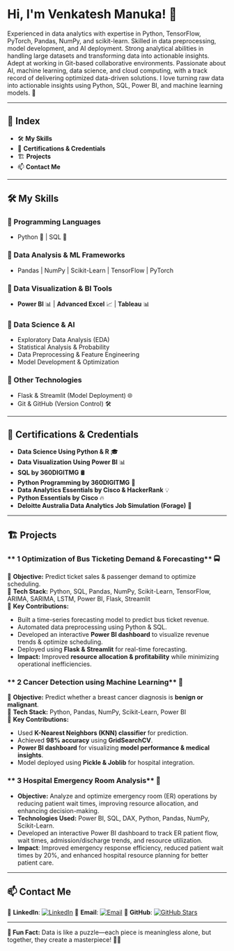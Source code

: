 #  Hi, I'm Venkatesh Manuka! 👋

Experienced in data analytics with expertise in Python, TensorFlow, PyTorch, Pandas, NumPy, and scikit-learn. Skilled in data preprocessing, model development, and AI deployment. Strong analytical abilities in handling large datasets and transforming data into actionable insights. Adept at working in Git-based collaborative environments. Passionate about AI, machine learning, data science, and cloud computing, with a track record of delivering optimized data-driven solutions. I love turning raw data into actionable insights using Python, SQL, Power BI, and machine learning models. 🚀

---

## 📑 Index

- 🛠️ **My Skills**
- 🌱 **Certifications & Credentials**
- 🏗️ **Projects**
- 📫 **Contact Me**

---

## 🛠️ My Skills

### **🔹 Programming Languages**

- Python 🐍 | SQL 💾

### **🔹 Data Analysis & ML Frameworks**

- Pandas | NumPy | Scikit-Learn | TensorFlow | PyTorch

### **🔹 Data Visualization & BI Tools**

- **Power BI** 📊 | **Advanced Excel** 📈 | **Tableau** 📊

### **🔹 Data Science & AI**

- Exploratory Data Analysis (EDA)
- Statistical Analysis & Probability
- Data Preprocessing & Feature Engineering
- Model Development & Optimization

### **🔹 Other Technologies**

- Flask & Streamlit (Model Deployment) 🌐
- Git & GitHub (Version Control) 🛠️

---

## 🌱 Certifications & Credentials

- **Data Science Using Python & R** 🎓
- **Data Visualization Using Power BI** 📊
- **SQL by 360DIGITMG** 🛢️
- **Python Programming by 360DIGITMG** 🐍
- **Data Analytics Essentials by Cisco & HackerRank** 💡
- **Python Essentials by Cisco** 🔥
- **Deloitte Australia Data Analytics Job Simulation (Forage)** 🏢

---

## 🏗️ Projects

### ** **1** Optimization of Bus Ticketing Demand & Forecasting** 🚍

🔹 **Objective:** Predict ticket sales & passenger demand to optimize scheduling.\
🔹 **Tech Stack:** Python, SQL, Pandas, NumPy, Scikit-Learn, TensorFlow, ARIMA, SARIMA, LSTM, Power BI, Flask, Streamlit\
🔹 **Key Contributions:**

- Built a time-series forecasting model to predict bus ticket revenue.
- Automated data preprocessing using Python & SQL.
- Developed an interactive **Power BI dashboard** to visualize revenue trends & optimize scheduling.
- Deployed using **Flask & Streamlit** for real-time forecasting.
- **Impact:** Improved **resource allocation & profitability** while minimizing operational inefficiencies.

### ** **2** Cancer Detection using Machine Learning** 🏥

🔹 **Objective:** Predict whether a breast cancer diagnosis is **benign or malignant**.\
🔹 **Tech Stack:** Python, Pandas, NumPy, Scikit-Learn, Power BI\
🔹 **Key Contributions:**

- Used **K-Nearest Neighbors (KNN) classifier** for prediction.
- Achieved **98% accuracy** using **GridSearchCV**.
- **Power BI dashboard** for visualizing **model performance & medical insights**.
- Model deployed using **Pickle & Joblib** for hospital integration.

### ** **3** Hospital Emergency Room Analysis** 🏥

- **Objective:** Analyze and optimize emergency room (ER) operations by reducing patient wait times, improving resource allocation, and enhancing decision-making.
- **Technologies Used:** Power BI, SQL, DAX, Python, Pandas, NumPy, Scikit-Learn.
- Developed an interactive Power BI dashboard to track ER patient flow, wait times, admission/discharge trends, and resource utilization.
- **Impact**: Improved emergency response efficiency, reduced patient wait times by 20%, and enhanced hospital resource planning for better patient care.

---

## 📫 Contact Me

🔹 **LinkedIn**: [![LinkedIn](https://img.shields.io/badge/LinkedIn-Connect-blue?style=flat&logo=linkedin)](https://www.linkedin.com/in/venkatesh-manuka/)
🔹 **Email**: [![Email](https://img.shields.io/badge/Email-Contact-red?style=flat&logo=gmail)](mailto:venkateshmanuka123@gmail.com)
🔹 **GitHub**: [![GitHub Stars](https://img.shields.io/github/stars/venkatesh-manuka?style=social)]([https://github.com/venkatesh-manuka](https://github.com/venkateshmanuka?tab=following))

---

**📌 Fun Fact:** Data is like a puzzle—each piece is meaningless alone, but together, they create a masterpiece! 🧩✨

